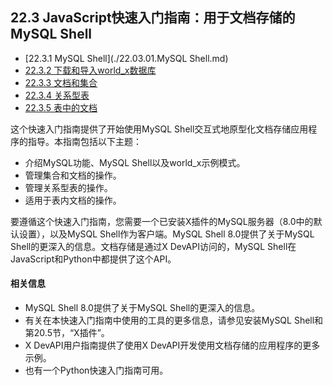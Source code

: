 ## 22.3 JavaScript快速入门指南：用于文档存储的MySQL Shell

- [22.3.1 MySQL Shell](./22.03.01.MySQL Shell.md)
- [22.3.2 下载和导入world_x数据库](./22.03.02.下载和导入world_x数据库.md)
- [22.3.3 文档和集合](./22.03.03.文档和集合/22.03.03.00.文档和集合.md)
- [22.3.4 关系型表](./22.03.04.关系型表/22.03.04.00.关系型表.md)
- [22.3.5 表中的文档](./22.03.05.表中的文档.md)

这个快速入门指南提供了开始使用MySQL Shell交互式地原型化文档存储应用程序的指导。本指南包括以下主题：

- 介绍MySQL功能、MySQL Shell以及world_x示例模式。
- 管理集合和文档的操作。
- 管理关系型表的操作。
- 适用于表内文档的操作。

要遵循这个快速入门指南，您需要一个已安装X插件的MySQL服务器（8.0中的默认设置），以及MySQL Shell作为客户端。MySQL Shell 8.0提供了关于MySQL Shell的更深入的信息。文档存储是通过X DevAPI访问的，MySQL Shell在JavaScript和Python中都提供了这个API。

#### 相关信息

- MySQL Shell 8.0提供了关于MySQL Shell的更深入的信息。
- 有关在本快速入门指南中使用的工具的更多信息，请参见安装MySQL Shell和第20.5节，“X插件”。
- X DevAPI用户指南提供了使用X DevAPI开发使用文档存储的应用程序的更多示例。
- 也有一个Python快速入门指南可用。